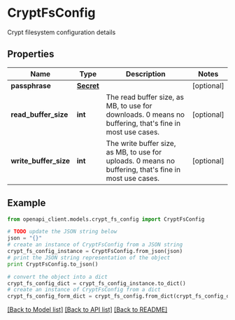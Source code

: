# CryptFsConfig

Crypt filesystem configuration details

## Properties
Name | Type | Description | Notes
------------ | ------------- | ------------- | -------------
**passphrase** | [**Secret**](Secret.md) |  | [optional]
**read_buffer_size** | **int** | The read buffer size, as MB, to use for downloads. 0 means no buffering, that&#39;s fine in most use cases. | [optional]
**write_buffer_size** | **int** | The write buffer size, as MB, to use for uploads. 0 means no buffering, that&#39;s fine in most use cases. | [optional]

## Example

```python
from openapi_client.models.crypt_fs_config import CryptFsConfig

# TODO update the JSON string below
json = "{}"
# create an instance of CryptFsConfig from a JSON string
crypt_fs_config_instance = CryptFsConfig.from_json(json)
# print the JSON string representation of the object
print CryptFsConfig.to_json()

# convert the object into a dict
crypt_fs_config_dict = crypt_fs_config_instance.to_dict()
# create an instance of CryptFsConfig from a dict
crypt_fs_config_form_dict = crypt_fs_config.from_dict(crypt_fs_config_dict)
```
[[Back to Model list]](../README.md#documentation-for-models) [[Back to API list]](../README.md#documentation-for-api-endpoints) [[Back to README]](../README.md)
